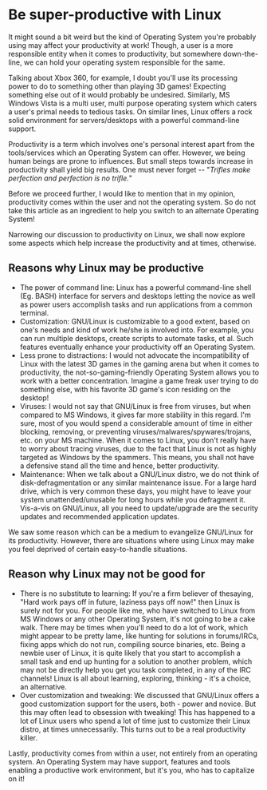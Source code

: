 # Be super-productive with Linux

It might sound a bit weird but the kind of Operating System you're probably using may affect your productivity at work! Though, a user is a more responsible entity when it comes to productivity, but somewhere down-the-line, we can hold your operating system responsible for the same.

Talking about Xbox 360, for example, I doubt you'll use its processing power to do to something other than playing 3D games! Expecting something else out of it would probably be undesired. Similarly, MS Windows Vista is a multi user, multi purpose operating system which caters a user's primal needs to tedious tasks. On similar lines, Linux offers a rock solid environment for servers/desktops with a powerful command-line support.

Productivity is a term which involves one's personal interest apart from the tools/services which an Operating System can offer. However, we being human beings are prone to influences. But small steps towards increase in productivity shall yield big results. One must never forget -- "*Trifles make perfection and perfection is no trifle.*"

Before we proceed further, I would like to mention that in my opinion, productivity comes within the user and not the operating system. So do not take this article as an ingredient to help you switch to an alternate Operating System!

Narrowing our discussion to productivity on Linux, we shall now explore some aspects which help increase the productivity and at times, otherwise.

## Reasons why Linux may be productive

* The power of command line: Linux has a powerful command-line shell (Eg. BASH) interface for servers and desktops letting the novice as well as power users accomplish tasks and run applications from a common terminal.
* Customization: GNU/Linux is customizable to a good extent, based on one's needs and kind of work he/she is involved into. For example, you can run multiple desktops, create scripts to automate tasks, et al. Such features eventually enhance your productivity off an Operating System.
* Less prone to distractions: I would not advocate the incompatibility of Linux with the latest 3D games in the gaming arena but when it comes to productivity, the not-so-gaming-friendly Operating System allows you to work with a better concentration. Imagine a game freak user trying to do something else, with his favorite 3D game's icon residing on the desktop!
* Viruses: I would not say that GNU/Linux is free from viruses, but when compared to MS Windows, it gives far more stability in this regard. I'm sure, most of you would spend a considerable amount of time in either blocking, removing, or preventing viruses/malwares/spywares/trojans, etc. on your MS machine. When it comes to Linux, you don't really have to worry about tracing viruses, due to the fact that Linux is not as highly targeted as Windows by the spammers. This means, you shall not have a defensive stand all the time and hence, better productivity.
* Maintenance: When we talk about a GNU/Linux distro, we do not think of disk-defragmentation or any similar maintenance issue. For a large hard drive, which is very common these days, you might have to leave your system unattended/unusable for long hours while you defragment it. Vis-a-vis on GNU/Linux, all you need to update/upgrade are the security updates and recommended application updates.

We saw some reason which can be a medium to evangelize GNU/Linux for its productivity. However, there are situations where using Linux may make you feel deprived of certain easy-to-handle situations.

## Reason why Linux may not be good for

* There is no substitute to learning: If you're a firm believer of thesaying, "Hard work pays off in future, laziness pays off now!" then Linux is surely not for you. For people like me, who have switched to Linux from MS Windows or any other Operating System, it's not going to be a cake walk. There may be times when you'll need to do a lot of work, which might appear to be pretty lame, like hunting for solutions in forums/IRCs, fixing apps which do not run, compiling source binaries, etc. Being a newbie user of Linux, it is quite likely that you start to accomplish a small task and end up hunting for a solution to another problem, which may not be directly help you get you task completed, in any of the IRC channels! Linux is all about learning, exploring, thinking - it's a choice, an alternative.
* Over customization and tweaking: We discussed that GNU/Linux offers a good customization support for the users, both - power and novice. But this may often lead to obsession with tweaking! This has happened to a lot of Linux users who spend a lot of time just to customize their Linux distro, at times unnecessarily. This turns out to be a real productivity killer.

Lastly, productivity comes from within a user, not entirely from an operating system.  An Operating System may have support, features and tools enabling a productive work environment, but it's you, who has to capitalize on it!
